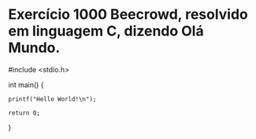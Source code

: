 # Exercício 1000 Beecrowd, resolvido em linguagem C, dizendo Olá Mundo.

#include <stdio.h>
 
int main() {
 
    printf("Hello World!\n");
 
    return 0;
}
